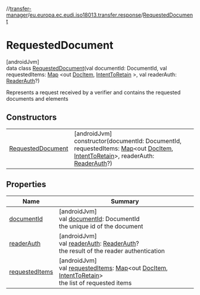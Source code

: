 //[transfer-manager](../../../index.md)/[eu.europa.ec.eudi.iso18013.transfer.response](../index.md)/[RequestedDocument](index.md)

# RequestedDocument

[androidJvm]\
data class [RequestedDocument](index.md)(val documentId: DocumentId, val
requestedItems: [Map](https://kotlinlang.org/api/latest/jvm/stdlib/kotlin.collections/-map/index.html)
&lt;out [DocItem](../-doc-item/index.md), [IntentToRetain](../../eu.europa.ec.eudi.iso18013.transfer/-intent-to-retain/index.md)
&gt;, val readerAuth: [ReaderAuth](../-reader-auth/index.md)?)

Represents a request received by a verifier and contains the requested documents and elements

## Constructors

|                                             |                                                                                                                                                                                                                                                                                                                                                      |
|---------------------------------------------|------------------------------------------------------------------------------------------------------------------------------------------------------------------------------------------------------------------------------------------------------------------------------------------------------------------------------------------------------|
| [RequestedDocument](-requested-document.md) | [androidJvm]<br>constructor(documentId: DocumentId, requestedItems: [Map](https://kotlinlang.org/api/latest/jvm/stdlib/kotlin.collections/-map/index.html)&lt;out [DocItem](../-doc-item/index.md), [IntentToRetain](../../eu.europa.ec.eudi.iso18013.transfer/-intent-to-retain/index.md)&gt;, readerAuth: [ReaderAuth](../-reader-auth/index.md)?) |

## Properties

| Name                                 | Summary                                                                                                                                                                                                                                                                                                             |
|--------------------------------------|---------------------------------------------------------------------------------------------------------------------------------------------------------------------------------------------------------------------------------------------------------------------------------------------------------------------|
| [documentId](document-id.md)         | [androidJvm]<br>val [documentId](document-id.md): DocumentId<br>the unique id of the document                                                                                                                                                                                                                       |
| [readerAuth](reader-auth.md)         | [androidJvm]<br>val [readerAuth](reader-auth.md): [ReaderAuth](../-reader-auth/index.md)?<br>the result of the reader authentication                                                                                                                                                                                |
| [requestedItems](requested-items.md) | [androidJvm]<br>val [requestedItems](requested-items.md): [Map](https://kotlinlang.org/api/latest/jvm/stdlib/kotlin.collections/-map/index.html)&lt;out [DocItem](../-doc-item/index.md), [IntentToRetain](../../eu.europa.ec.eudi.iso18013.transfer/-intent-to-retain/index.md)&gt;<br>the list of requested items |
